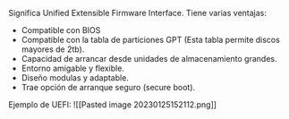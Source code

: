 Significa Unified Extensible Firmware Interface. Tiene varias ventajas:

- Compatible con BIOS
- Compatible con la tabla de particiones GPT (Esta tabla permite discos mayores de 2tb).
- Capacidad de arrancar desde unidades de almacenamiento grandes.
- Entorno amigable y flexible.
- Diseño modulas y adaptable.
- Trae opción de arranque seguro (secure boot).

Ejemplo de UEFI:
![[Pasted image 20230125152112.png]]
